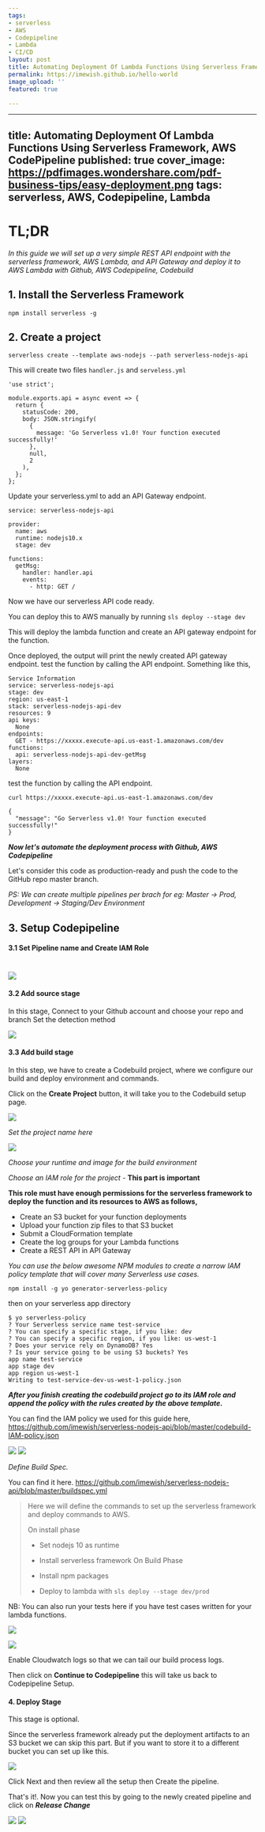 ```yaml
---
tags:
- serverless
- AWS
- Codepipeline
- Lambda
- CI/CD
layout: post
title: Automating Deployment Of Lambda Functions Using Serverless Framework, AWS CodePipelin
permalink: https://imewish.github.io/hello-world
image_upload: ''
featured: true

---
```

---
title: Automating Deployment Of Lambda Functions Using Serverless Framework, AWS CodePipeline
published: true
cover_image: https://pdfimages.wondershare.com/pdf-business-tips/easy-deployment.png
tags: serverless, AWS, Codepipeline, Lambda
---

# TL;DR

*In this guide we will set up a very simple REST API endpoint with the serverless framework, AWS Lambda, and API Gateway and deploy it to AWS Lambda with Github, AWS Codepipeline, Codebuild*



## 1. Install the Serverless Framework

```
npm install serverless -g
```

## 2. Create a project

```
serverless create --template aws-nodejs --path serverless-nodejs-api
```
This will create two files `handler.js` and `serveless.yml`

```
'use strict';

module.exports.api = async event => {
  return {
    statusCode: 200,
    body: JSON.stringify(
      {
        message: 'Go Serverless v1.0! Your function executed successfully!'
      },
      null,
      2
    ),
  };
};
```

Update your serverless.yml to add an API Gateway endpoint.

```
service: serverless-nodejs-api

provider:
  name: aws
  runtime: nodejs10.x
  stage: dev

functions:
  getMsg:
    handler: handler.api
    events:
      - http: GET /
```

Now we have our serverless API code ready. 

You can deploy this to AWS manually by running `sls deploy --stage dev`

This will deploy the lambda function and create an API gateway endpoint for the function. 

Once deployed, the output will print the newly created API gateway endpoint. test the function by calling the API endpoint. Something like this,

```
Service Information
service: serverless-nodejs-api
stage: dev
region: us-east-1
stack: serverless-nodejs-api-dev
resources: 9
api keys:
  None
endpoints:
  GET - https://xxxxx.execute-api.us-east-1.amazonaws.com/dev
functions:
  api: serverless-nodejs-api-dev-getMsg
layers:
  None
```

test the function by calling the API endpoint. 

```
curl https://xxxxx.execute-api.us-east-1.amazonaws.com/dev

{
  "message": "Go Serverless v1.0! Your function executed successfully!"
}
```

***Now let's automate the deployment process with Github, AWS Codepipeline***

Let's consider this code as production-ready and push the code to the GitHub repo master branch.

*PS: We can create multiple pipelines per brach for eg: Master -> Prod, Development -> Staging/Dev Environment*


## 3. Setup Codepipeline 

#### 3.1 Set Pipeline name and Create IAM Role
# ![](https://i.imgur.com/0G7LGP6.jpg)

#### 3.2 Add source stage

In this stage, Connect to your Github account and choose your repo and branch
Set the detection method  

![](https://i.imgur.com/d5R9UOA.jpg)

#### 3.3 Add build stage

In this step, we have to create a Codebuild project, where we configure our build and deploy environment and commands.

Click on the **Create Project** button, it will take you to the Codebuild setup page.


![](https://i.imgur.com/881kqAW.jpg)

*Set the project name here*

![](https://i.imgur.com/DalIjHD.jpg)

*Choose your runtime and image for the build environment*

*Choose an IAM role for the project* - **This part is important**

**This role must have enough permissions for the serverless framework to deploy the function and its resources to AWS as follows,** 

* Create an S3 bucket for your function deployments
* Upload your function zip files to that S3 bucket
* Submit a CloudFormation template
* Create the log groups for your Lambda functions
* Create a REST API in API Gateway

*You can use the below awesome NPM modules to create a narrow IAM policy template that will cover many Serverless use cases.* 

`npm install -g yo generator-serverless-policy`

then on your serverless app directory 

```
$ yo serverless-policy
? Your Serverless service name test-service
? You can specify a specific stage, if you like: dev
? You can specify a specific region, if you like: us-west-1
? Does your service rely on DynamoDB? Yes
? Is your service going to be using S3 buckets? Yes
app name test-service
app stage dev
app region us-west-1
Writing to test-service-dev-us-west-1-policy.json
```

***After you finish creating the codebuild project go to its IAM role and append the policy with the rules created by the above template.*** 

You can find the IAM policy we used for this guide here,
https://github.com/imewish/serverless-nodejs-api/blob/master/codebuild-IAM-policy.json

![](https://i.imgur.com/RKn6C9O.jpg)
![](https://i.imgur.com/tfJdYRF.jpg)


*Define Build Spec.*

You can find it here. https://github.com/imewish/serverless-nodejs-api/blob/master/buildspec.yml
> Here we will define the commands to set up the serverless framework and deploy commands to AWS.
> 
> On install phase
> * Set nodejs 10 as runtime
> * Install serverless framework
> On Build Phase
> 
> * Install npm packages
> * Deploy to lambda with `sls deploy --stage dev/prod`
> 

NB: You can also run your tests here if you have test cases written for your lambda functions.

![](https://i.imgur.com/hORjMoL.jpg)

![](https://i.imgur.com/FrOlrri.jpg)

Enable Cloudwatch logs so that we can tail our build process logs.

Then click on **Continue to Codepipeline** this will take us back to Codepipeline Setup.

#### 4. Deploy Stage 

This stage is optional. 

Since the serverless framework already put the deployment artifacts to an S3 bucket we can skip this part. But if you want to store it to a different bucket you can set up like this. 

![](https://i.imgur.com/2qmHBAX.jpg)


Click Next and then review all the setup then Create the pipeline. 

That's it!. Now you can test this by going to the newly created pipeline and click on ***Release Change***

![](https://i.imgur.com/lQW9adE.jpg)
![](https://i.imgur.com/8rE0W6o.jpg)

